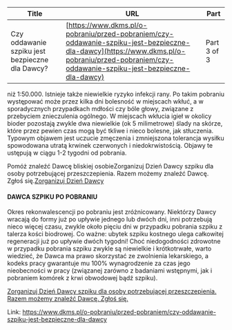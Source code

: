 | **Title**       | **URL**           | **Part**              |
|-----------------|-------------------|-----------------------|
| Czy oddawanie szpiku jest bezpieczne dla Dawcy?          | [https://www.dkms.pl/o-pobraniu/przed-pobraniem/czy-oddawanie-szpiku-jest-bezpieczne-dla-dawcy](https://www.dkms.pl/o-pobraniu/przed-pobraniem/czy-oddawanie-szpiku-jest-bezpieczne-dla-dawcy)    | Part 3 of 3          |

 niż 1:50\.000\. Istnieje także niewielkie ryzyko infekcji rany. Po takim pobraniu występować może przez kilka dni bolesność w miejscach wkłuć, a w sporadycznych przypadkach mdłości czy bóle głowy, związane z przebyciem znieczulenia ogólnego. W miejscach wkłucia igieł w okolicy bioder pozostają zwykle dwa niewielkie (ok 5 milimetrowe) ślady na skórze, które przez pewien czas mogą być tkliwe i nieco bolesne, jak stłuczenia. Typowym objawem jest uczucie zmęczenia i zmniejszona tolerancja wysiłku spowodowana utratą krwinek czerwonych i niedokrwistością. Objawy te ustępują w ciągu 1\-2 tygodni od pobrania.


Pomóż znaleźć Dawcę bliskiej osobieZorganizuj Dzień Dawcy szpiku dla osoby potrzebującej przeszczepienia. Razem możemy znaleźć Dawcę. Zgłoś się.[Zorganizuj Dzień Dawcy](https://www.dkms.pl/dzialaj/pomoz-inaczej/dzien-dawcy-szpiku-dla-pacjenta)
#### DAWCA SZPIKU PO POBRANIU


Okres rekonwalescencji po pobraniu jest zróżnicowany. Niektórzy Dawcy wracają do formy już po upływie jednego lub dwóch dni, inni potrzebują nieco więcej czasu, zwykle około pięciu dni w przypadku pobrania szpiku z talerza kości biodrowej. Co ważne: ubytek szpiku kostnego ulega całkowitej regeneracji już po upływie dwóch tygodni! Choć niedogodności zdrowotne w przypadku pobrania szpiku zwykle są niewielkie i krótkotrwałe, warto wiedzieć, że Dawca ma prawo skorzystać ze zwolnienia lekarskiego, a kodeks pracy gwarantuje mu 100% wynagrodzenie za czas jego nieobecności w pracy (związanej zarówno z badaniami wstępnymi, jak i pobraniem komórek z krwi obwodowej bądź szpiku).


[Zorganizuj Dzień Dawcy szpiku dla osoby potrzebującej przeszczepienia. Razem możemy znaleźć Dawcę. Zgłoś się.](https://www.dkms.pl/dzialaj/pomoz-inaczej/dzien-dawcy-szpiku-dla-pacjenta "Zorganizuj Dzień Dawcy Szpiku dla Pacjenta")



Link: https://www.dkms.pl/o-pobraniu/przed-pobraniem/czy-oddawanie-szpiku-jest-bezpieczne-dla-dawcy
